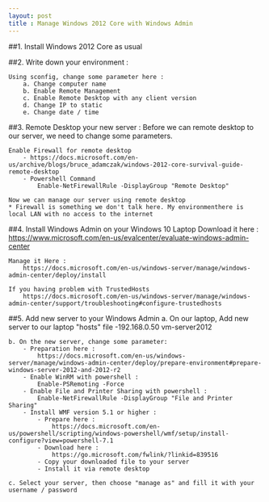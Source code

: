 ```yaml
---
layout: post
title : Manage Windows 2012 Core with Windows Admin
---
```


##1. Install Windows 2012 Core as usual

##2. Write down your environment :

	Using sconfig, change some parameter here :
		a. Change computer name
		b. Enable Remote Management
		c. Enable Remote Desktop with any client version
		d. Change IP to static
		e. Change date / time

##3. Remote Desktop your new server :
	Before we can remote desktop to our server, we need to change some parameters.
	
	Enable Firewall for remote desktop
		- https://docs.microsoft.com/en-us/archive/blogs/bruce_adamczak/windows-2012-core-survival-guide-remote-desktop
		- Powershell Command
			Enable-NetFirewallRule -DisplayGroup "Remote Desktop"
	
	Now we can manage our server using remote desktop
	* Firewall is something we don't talk here. My environmenthere is local LAN with no access to the internet

##4. Install Windows Admin on your Windows 10 Laptop
	Download it here :
		https://www.microsoft.com/en-us/evalcenter/evaluate-windows-admin-center
	
	Manage it Here :
		https://docs.microsoft.com/en-us/windows-server/manage/windows-admin-center/deploy/install
	
	If you having problem with TrustedHosts
		https://docs.microsoft.com/en-us/windows-server/manage/windows-admin-center/support/troubleshooting#configure-trustedhosts

##5. Add new server to your Windows Admin
	a. On our laptop, Add new server to our laptop "hosts" file
		-192.168.0.50 vm-server2012

	b. On the new server, change some parameter:
		- Preparation here :
			https://docs.microsoft.com/en-us/windows-server/manage/windows-admin-center/deploy/prepare-environment#prepare-windows-server-2012-and-2012-r2
		- Enable WinRM with powershell :
			Enable-PSRemoting -Force
		- Enable File and Printer Sharing with powershell :
			Enable-NetFirewallRule -DisplayGroup "File and Printer Sharing"
		- Install WMF version 5.1 or higher :
			- Prepare here : 
				https://docs.microsoft.com/en-us/powershell/scripting/windows-powershell/wmf/setup/install-configure?view=powershell-7.1
			- Download here : 
				https://go.microsoft.com/fwlink/?linkid=839516
			- Copy your downloaded file to your server
			- Install it via remote desktop
	
	c. Select your server, then choose "manage as" and fill it with your username / password
